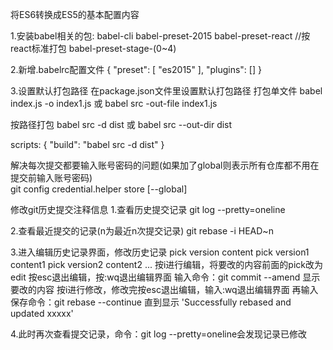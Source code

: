 将ES6转换成ES5的基本配置内容

1.安装babel相关的包:
babel-cli
babel-preset-2015
babel-preset-react //按react标准打包
babel-preset-stage-(0~4)

2.新增.babelrc配置文件
{
    "preset": [
        "es2015"
    ],
    "plugins": []
}

3.设置默认打包路径
在package.json文件里设置默认打包路径
打包单文件
babel index.js -o index1.js
或
babel src -out-file index1.js

按路径打包
babel src -d dist
或
babel src --out-dir dist

scripts: {
    "build": "babel src -d dist"
}

解决每次提交都要输入账号密码的问题(如果加了global则表示所有仓库都不用在提交前输入账号密码)  
git config credential.helper store [--global]

修改git历史提交注释信息
1.查看历史提交记录
git log --pretty=oneline

2.查看最近提交的记录(n为最近n次提交记录)
git rebase -i HEAD~n

3.进入编辑历史记录界面，修改历史记录
pick version content
pick version1 content1
pick version2 content2
...
按i进行编辑，将要改的内容前面的pick改为edit
按esc退出编辑，按:wq退出编辑界面
输入命令：git commit --amend
显示要改的内容
按i进行修改，修改完按esc退出编辑，输入:wq退出编辑界面
再输入保存命令：git rebase --continue
直到显示 'Successfully rebased and updated xxxxx'

4.此时再次查看提交记录，命令：git log --pretty=oneline会发现记录已修改